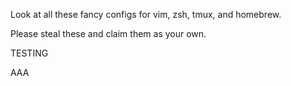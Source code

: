 Look at all these fancy configs for vim, zsh, tmux, and homebrew. 

Please steal these and claim them as your own.

TESTING

AAA
